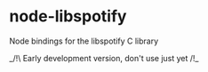 node-libspotify
===============

Node bindings for the libspotify C library

_/!\ Early development version, don't use just yet /!\_
